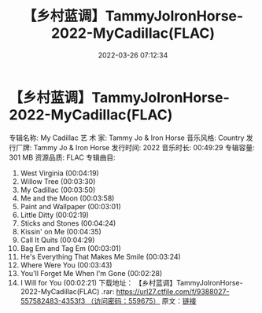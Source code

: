 ﻿---
title: 【乡村蓝调】TammyJoIronHorse-2022-MyCadillac(FLAC)
date: 2022-03-26 07:12:34
categories: 外语音乐
tags: 外语音乐
---
# 【乡村蓝调】TammyJoIronHorse-2022-MyCadillac(FLAC)

专辑名称: My Cadillac
艺 术 家: Tammy Jo & Iron
Horse
音乐风格: Country
发行厂牌: Tammy Jo & Iron
Horse
发行时间: 2022
音乐时长: 00:49:29
专辑容量: 301 MB
资源品质: FLAC
专辑曲目:
01. West Virginia
(00:04:19)
02. Willow Tree
(00:03:30)
03. My Cadillac
(00:03:50)
04. Me and the Moon
(00:03:58)
05. Paint and Wallpaper
(00:03:01)
06. Little Ditty
(00:02:19)
07. Sticks and Stones
(00:04:24)
08. Kissin' on Me
(00:04:35)
09. Call It Quits
(00:04:29)
10. Bag Em and Tag Em
(00:03:01)
11. He's Everything That
Makes Me Smile (00:03:24)
12. Where Were You
(00:03:43)
13. You'll Forget Me When
I'm Gone (00:02:28)
14. I Will for You
(00:02:21)
下载地址：
【乡村蓝调】TammyJoIronHorse-2022-MyCadillac(FLAC)
.rar: https://url27.ctfile.com/f/9388027-557582483-4353f3 （访问密码：559675）
原文：[链接](https://blog.sina.com.cn/s/blog_1647c7e7601030wdt.html)